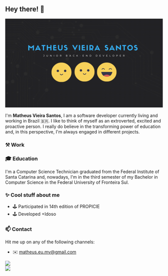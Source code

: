 ## Hey there! 👋

![header](/img/Header.gif)

I'm **Matheus Vieira Santos**, I am a software developer currently living and working in Brazil 🇧🇷. I like to think of myself as an extroverted, excited and proactive person. I really do believe in the transforming power of education and, in this perspective, I'm always engaged in different projects.

### ⚒️ Work

### 🎓 Education

I'm a Computer Science Technician graduated from the Federal Institute of Santa Catarina and, nowadays, I'm in the third semester of my Bachelor in Computer Science in the Federal University of Fronteira Sul.

### ✨ Cool stuff about me

- 🕹️ Participated in 14th edition of PROPICIE
- 🕹️ Developed +Idoso

### 📫 Contact

Hit me up on any of the following channels:

- ✉️ matheus.eu.mv@gmail.com

<img align="left" src="https://github-readme-stats.vercel.app/api/?username=vieir4ndo&count_private=true&theme=dracula" width="400"/>

<img align="left" src="https://github-readme-stats.vercel.app/api/top-langs/?username=vieir4ndo&theme=dracula&langs_count=8&layout=compact" width="300"/>
